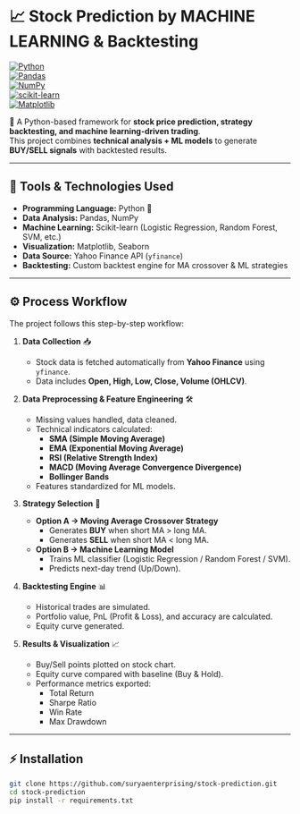 # 📈 Stock Prediction by MACHINE LEARNING & Backtesting  

[![Python](https://img.shields.io/badge/Python-3.9%2B-blue?logo=python)](https://www.python.org/)  
[![Pandas](https://img.shields.io/badge/Pandas-Data%20Analysis-yellow?logo=pandas)](https://pandas.pydata.org/)  
[![NumPy](https://img.shields.io/badge/NumPy-Matrix%20Math-orange?logo=numpy)](https://numpy.org/)  
[![scikit-learn](https://img.shields.io/badge/Scikit--Learn-ML-green?logo=scikit-learn)](https://scikit-learn.org/stable/)  
[![Matplotlib](https://img.shields.io/badge/Matplotlib-Visualization-red?logo=plotly)](https://matplotlib.org/)  


🚀 A Python-based framework for **stock price prediction, strategy backtesting, and machine learning-driven trading**.  
This project combines **technical analysis + ML models** to generate **BUY/SELL signals** with backtested results.  

---

## 🔧 Tools & Technologies Used  

- **Programming Language:** Python 🐍  
- **Data Analysis:** Pandas, NumPy  
- **Machine Learning:** Scikit-learn (Logistic Regression, Random Forest, SVM, etc.)  
- **Visualization:** Matplotlib, Seaborn  
- **Data Source:** Yahoo Finance API (`yfinance`)  
- **Backtesting:** Custom backtest engine for MA crossover & ML strategies  

---
## ⚙️ Process Workflow  

The project follows this step-by-step workflow:  

1. **Data Collection** 📥  
   - Stock data is fetched automatically from **Yahoo Finance** using `yfinance`.  
   - Data includes **Open, High, Low, Close, Volume (OHLCV)**.  

2. **Data Preprocessing & Feature Engineering** 🛠️  
   - Missing values handled, data cleaned.  
   - Technical indicators calculated:  
     - **SMA (Simple Moving Average)**  
     - **EMA (Exponential Moving Average)**  
     - **RSI (Relative Strength Index)**  
     - **MACD (Moving Average Convergence Divergence)**  
     - **Bollinger Bands**  
   - Features standardized for ML models.  

3. **Strategy Selection** 🎯  
   - **Option A → Moving Average Crossover Strategy**  
     - Generates **BUY** when short MA > long MA.  
     - Generates **SELL** when short MA < long MA.  
   - **Option B → Machine Learning Model**  
     - Trains ML classifier (Logistic Regression / Random Forest / SVM).  
     - Predicts next-day trend (Up/Down).  

4. **Backtesting Engine** 📊  
   - Historical trades are simulated.  
   - Portfolio value, PnL (Profit & Loss), and accuracy are calculated.  
   - Equity curve generated.  

5. **Results & Visualization** 📈  
   - Buy/Sell points plotted on stock chart.  
   - Equity curve compared with baseline (Buy & Hold).  
   - Performance metrics exported:  
     - Total Return  
     - Sharpe Ratio  
     - Win Rate  
     - Max Drawdown  

---


## ⚡ Installation  

```bash
git clone https://github.com/suryaenterprising/stock-prediction.git
cd stock-prediction
pip install -r requirements.txt







